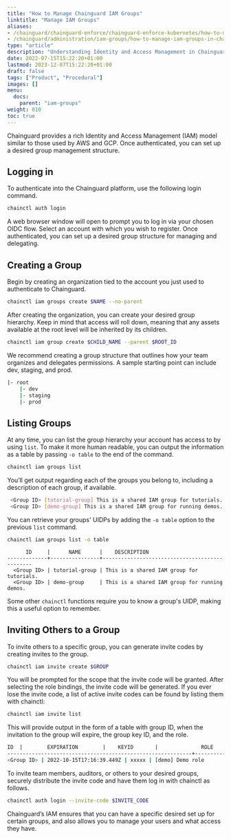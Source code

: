 ```yaml
---
title: "How to Manage Chainguard IAM Groups"
linktitle: "Manage IAM Groups"
aliases:
- /chainguard/chainguard-enforce/chainguard-enforce-kubernetes/how-to-manage-iam-groups-in-chainguard-enforce/
- /chainguard/administration/iam-groups/how-to-manage-iam-groups-in-chainguard-enforce/
type: "article"
description: "Understanding Identity and Access Management in Chainguard"
date: 2022-07-15T15:22:20+01:00
lastmod: 2023-12-07T15:22:20+01:00
draft: false
tags: ["Product", "Procedural"]
images: []
menu:
  docs:
    parent: "iam-groups"
weight: 010
toc: true
---
```


Chainguard provides a rich Identity and Access Management (IAM) model similar to those used by AWS and GCP. Once authenticated, you can set up a desired group management structure.

## Logging in

To authenticate into the Chainguard platform, use the following login command.

```sh
chainctl auth login
```

A web browser window will open to prompt you to log in via your chosen OIDC flow. Select an account with which you wish to register. Once authenticated, you can set up a desired group structure for managing and delegating.

## Creating a Group

Begin by creating an organization tied to the account you just used to authenticate to Chainguard.

```sh
chainctl iam groups create $NAME --no-parent
```

After creating the organization, you can create your desired group hierarchy. Keep in mind that access will roll down, meaning that any assets available at the root level will be inherited by its children.

```sh
chainctl iam group create $CHILD_NAME --parent $ROOT_ID
```

We recommend creating a group structure that outlines how your team organizes and delegates permissions. A sample starting point can include dev, staging, and prod.

```sh
|- root
    |- dev
    |- staging
    |- prod
```


## Listing Groups

At any time, you can list the group hierarchy your account has access to by using `list`. To make it more human readable, you can output the information as a table by passing `-o table` to the end of the command.

```sh
chainctl iam groups list
```

You’ll get output regarding each of the groups you belong to, including a description of each group, if available.

```sh
 <Group ID> [tutorial-group] This is a shared IAM group for tutorials.
 <Group ID> [demo-group] This is a shared IAM group for running demos.
```

You can retrieve your groups' UIDPs by adding the `-o table` option to the previous `list` command.

```sh
chainctl iam groups list -o table
```
```
      ID     |      NAME      |    DESCRIPTION      
-------------+----------------+-----------------------------------------------
  <Group ID> | tutorial-group | This is a shared IAM group for tutorials.
  <Group ID> | demo-group     | This is a shared IAM group for running demos.  
```

Some other `chainctl` functions require you to know a group's UIDP, making this a useful option to remember.


## Inviting Others to a Group

To invite others to a specific group, you can generate invite codes by creating invites to the group.

```sh
chainctl iam invite create $GROUP
```

You will be prompted for the scope that the invite code will be granted. After selecting the role bindings, the invite code will be generated.  If you ever lose the invite code, a list of active invite codes can be found by listing them with chainctl:

```sh
chainctl iam invite list
```

This will provide output in the form of a table with group ID, when the invitation to the group will expire, the group key ID, and the role.

```sh
ID  |        EXPIRATION        |    KEYID       |              ROLE
------------------------------------------------------------+--------------------------+--------------------------------------+---------------------------------
<Group ID> | 2022-10-15T17:16:39.449Z | xxxxx | [demo] Demo role
```

To invite team members, auditors, or others to your desired groups, securely distribute the invite code and have them log in with chainctl as follows.

```sh
chainctl auth login --invite-code $INVITE_CODE
```

Chainguard’s IAM ensures that you can have a specific desired set up for certain groups, and also allows you to manage your users and what access they have.
